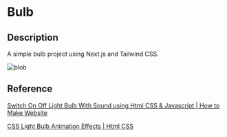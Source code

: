 # Bulb

## Description

A simple bulb project using Next.js and Tailwind CSS.

![blob](./public/blob.gif)

## Reference

[Switch On Off Light Bulb With Sound using Html CSS & Javascript | How to Make Website](https://www.youtube.com/watch?v=OAgH_VMz08A)

[CSS Light Bulb Animation Effects | Html CSS](https://www.youtube.com/watch?v=NDZ51agASGw)
